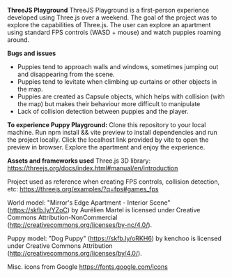 
**ThreeJS Playground**
ThreeJS Playground is a first-person experience developed using Three.js over a weekend. The goal of the project was to explore the capabilities of Three.js.
The user can explore an apartment using standard FPS controls (WASD + mouse) and watch puppies roaming around. 

**Bugs and issues**
- Puppies tend to approach walls and windows, sometimes jumping out and disappearing from the scene.
- Puppies tend to levitate when climbing up curtains or other objects in the map. 
- Puppies are created as Capsule objects, which helps with collision (with the map) but makes their behaviour more difficult to manipulate
- Lack of collision detection between puppies and the player.

**To experience Puppy Playground:**
Clone this repository to your local machine.
Run npm install && vite preview to install dependencies and run the project locally.
Click the localhost link provided by vite to open the preview in browser.
Explore the apartment and enjoy the experience.

**Assets and frameworks used**
Three.js 3D library:
https://threejs.org/docs/index.html#manual/en/introduction

Project used as reference when creating FPS controls, collision detection, etc:
https://threejs.org/examples/?q=fps#games_fps

World model:
"Mirror's Edge Apartment - Interior Scene" (https://skfb.ly/YZoC) by Aurélien Martel is licensed under Creative Commons Attribution-NonCommercial (http://creativecommons.org/licenses/by-nc/4.0/).

Puppy model:
"Dog Puppy" (https://skfb.ly/oRKH6) by kenchoo is licensed under Creative Commons Attribution (http://creativecommons.org/licenses/by/4.0/).

Misc. icons from Google
https://fonts.google.com/icons


